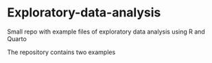 # Exploratory-data-analysis
Small repo with example files of exploratory data analysis using R and Quarto

The repository contains two examples
